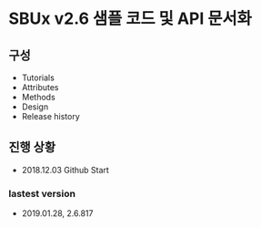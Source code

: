 # SBUx v2.6 샘플 코드 및 API 문서화

## 구성
- Tutorials
- Attributes
- Methods
- Design
- Release history

## 진행 상황
- 2018.12.03 Github Start

### lastest version
- 2019.01.28, 2.6.817

